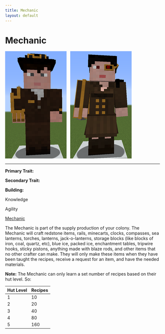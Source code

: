 ```yaml
---
title: Mechanic
layout: default
---
```

# Mechanic

<div class="infobox box text-center">
<img src="../../assets/images/workers/mechanic_m.png" alt="Mechanic Male" />&nbsp;&nbsp;&nbsp;<img src="../../assets/images/workers/mechanic_f.png" alt="Mechanic Female" />
<hr />
  <div class="row section-text text-left">
    <div class="col">
      <p><strong>Primary Trait:</strong></p>
      <p><strong>Secondary Trait:</strong></p>
      <p><strong>Building:</strong></p>
    </div>
    <div class="col">
      <p class="traitp">Knowledge</p>
      <p class="traits">Agility</p>
      <p><a href="../buildings/mechanic">Mechanic</a></p>
    </div>
  </div>
</div>

The Mechanic is part of the supply production of your colony. The Mechanic will craft redstone items, rails, minecarts, clocks, compasses, sea lanterns, torches, lanterns, jack-o-lanterns, storage blocks (like blocks of iron, coal, quartz, etc), blue ice, packed ice, enchantment tables, tripwire hooks, sticky pistons, anything made with blaze rods, and other items that no other crafter can make. They will only make these items when they have been taught the recipes, receive a request for an item, and have the needed materials.

**Note:** The Mechanic can only learn a set number of recipes based on their hut level. So:

| Hut Level | Recipes |
| --------- | ------- |
| 1         | 10      |
| 2         | 20      |
| 3         | 40      |
| 4         | 80      |
| 5         | 160     |
